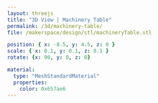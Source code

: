 ```yaml
---
layout: threejs
title: "3D View | Machinery Table"
permalink: /3d/machinery-table/
file: /makerspace/design/stl/machineryTable.stl

position: { x: -8.5, y: 4.5, z: 0 }
scale: { x: 0.1, y: 0.1, z: 0.1 }
rotate: {x: 90, y: 0, z: 0}

material:
  type: "MeshStandardMaterial"
  properties:
    color: 0x657ae6
---
```

